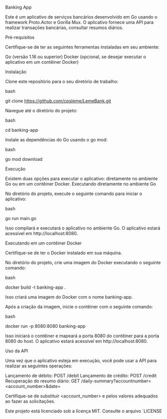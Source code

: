 

Banking App

Este é um aplicativo de serviços bancários desenvolvido em Go usando o framework Proto.Actor e Gorilla Mux. O aplicativo fornece uma API para realizar transações bancárias, consultar resumos diários. 

Pré-requisitos

Certifique-se de ter as seguintes ferramentas instaladas em seu ambiente:

Go (versão 1.16 ou superior)
Docker (opcional, se desejar executar o aplicativo em um contêiner Docker)

Instalação

Clone este repositório para o seu diretório de trabalho:

bash

git clone https://github.com/cpsleme/LemeBank.git

Navegue até o diretório do projeto:

bash

cd banking-app

Instale as dependências do Go usando o go mod:

bash

go mod download

Execução

Existem duas opções para executar o aplicativo: diretamente no ambiente Go ou em um contêiner Docker. Executando diretamente no ambiente Go

No diretório do projeto, execute o seguinte comando para iniciar o aplicativo:

bash

go run main.go

Isso compilará e executará o aplicativo no ambiente Go. O aplicativo estará acessível em http://localhost:8080.

Executando em um contêiner Docker

Certifique-se de ter o Docker instalado em sua máquina.

No diretório do projeto, crie uma imagem do Docker executando o seguinte comando:

bash

docker build -t banking-app .

Isso criará uma imagem do Docker com o nome banking-app.

Após a criação da imagem, inicie o contêiner com o seguinte comando:

bash

docker run -p 8080:8080 banking-app

Isso iniciará o contêiner e mapeará a porta 8080 do contêiner para a porta 8080 do host. O aplicativo estará acessível em http://localhost:8080.

Uso da API

Uma vez que o aplicativo esteja em execução, você pode usar a API para realizar as seguintes operações:

Lançamento de débito: POST /debit
Lançamento de crédito: POST /credit
Recuperação do resumo diário: GET /daily-summary?accountnumber=<account_number>&date=<date>

Certifique-se de substituir <account_number> e pelos valores adequados ao fazer as solicitações.

Este projeto está licenciado sob a licença MIT. Consulte o arquivo `LICENSE
